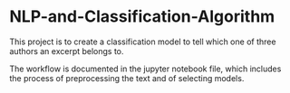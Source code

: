 # NLP-and-Classification-Algorithm
This project is to create a classification model to tell which one of three authors an excerpt belongs to.

The workflow is documented in the jupyter notebook file, which includes the process of preprocessing the text and of selecting models.
